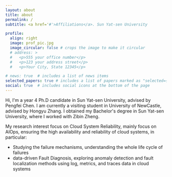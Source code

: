 ```yaml
---
layout: about
title: about
permalink: /
subtitle: <a href='#'>Affiliations</a>. Sun Yat-sen University

profile:
  align: right
  image: prof_pic.jpg
  image_circular: false # crops the image to make it circular
  # address: >
  #   <p>555 your office number</p>
  #   <p>123 your address street</p>
  #   <p>Your City, State 12345</p>

# news: true  # includes a list of news items
selected_papers: true # includes a list of papers marked as "selected={true}"
social: true  # includes social icons at the bottom of the page
---
```

Hi, I'm a year 4 Ph.D candidate in Sun Yat-sen University, advised by Pengfei Chen. I am currently a visiting student in University of NewCastle, advised by Hongyu Zhang. I obtained my Bachelor's degree in Sun Yat-sen University, where I worked with Zibin Zheng. 

My research interest focus on Cloud System Reliability, mainly focus on AIOps, ensuring the high availability and reliability of cloud systems, in particular: 
- Studying the failure mechanisms, understanding the whole life cycle of failures
- data-driven Fault Diagnosis, exploring anomaly detection and fault localization methods using log, metrics, and traces data in cloud systems 